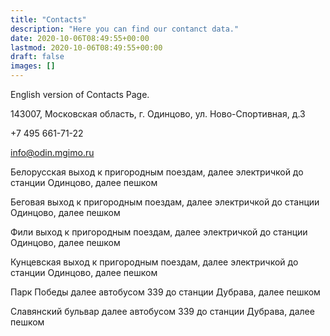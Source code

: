```yaml
---
title: "Contacts"
description: "Here you can find our contanct data."
date: 2020-10-06T08:49:55+00:00
lastmod: 2020-10-06T08:49:55+00:00
draft: false
images: []
---
```


English version of Contacts Page.

143007, Московская область, г. Одинцово, ул. Ново-Cпортивная, д.3

+7 495 661-71-22

info@odin.mgimo.ru

Белорусская выход к пригородным поездам, далее электричкой до станции Одинцово, далее пешком

Беговая выход к пригородным поездам, далее электричкой до станции Одинцово, далее пешком

Фили выход к пригородным поездам, далее электричкой до станции Одинцово, далее пешком

Кунцевская выход к пригородным поездам, далее электричкой до станции Одинцово, далее пешком

Парк Победы далее автобусом 339 до станции Дубрава, далее пешком

Славянский бульвар далее автобусом 339 до станции Дубрава, далее пешком
